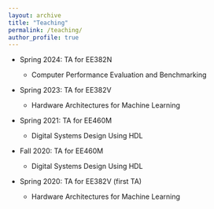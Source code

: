 ```yaml
---
layout: archive
title: "Teaching"
permalink: /teaching/
author_profile: true
---
```


* Spring 2024: TA for EE382N
  * Computer Performance Evaluation and Benchmarking

* Spring 2023: TA for EE382V
  * Hardware Architectures for Machine Learning

* Spring 2021: TA for EE460M
  * Digital Systems Design Using HDL

* Fall 2020: TA for EE460M
  * Digital Systems Design Using HDL

* Spring 2020: TA for EE382V (first TA)
  * Hardware Architectures for Machine Learning
